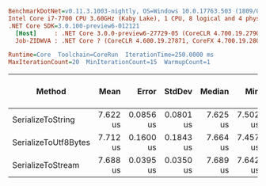 ``` ini

BenchmarkDotNet=v0.11.3.1003-nightly, OS=Windows 10.0.17763.503 (1809/October2018Update/Redstone5)
Intel Core i7-7700 CPU 3.60GHz (Kaby Lake), 1 CPU, 8 logical and 4 physical cores
.NET Core SDK=3.0.100-preview6-012121
  [Host]     : .NET Core 3.0.0-preview6-27729-05 (CoreCLR 4.700.19.27901, CoreFX 4.700.19.27903), 64bit RyuJIT
  Job-ZIDWVA : .NET Core ? (CoreCLR 4.600.19.27871, CoreFX 4.700.19.28001), 64bit RyuJIT

Runtime=Core  Toolchain=CoreRun  IterationTime=250.0000 ms  
MaxIterationCount=20  MinIterationCount=15  WarmupCount=1  

```
|               Method |     Mean |     Error |    StdDev |   Median |      Min |      Max | Gen 0/1k Op | Gen 1/1k Op | Gen 2/1k Op | Allocated Memory/Op |
|--------------------- |---------:|----------:|----------:|---------:|---------:|---------:|------------:|------------:|------------:|--------------------:|
|    SerializeToString | 7.622 us | 0.0856 us | 0.0801 us | 7.625 us | 7.502 us | 7.810 us |      0.1236 |           - |           - |               608 B |
| SerializeToUtf8Bytes | 7.712 us | 0.1600 us | 0.1843 us | 7.664 us | 7.457 us | 8.120 us |      0.0903 |           - |           - |               400 B |
|    SerializeToStream | 7.688 us | 0.0395 us | 0.0350 us | 7.689 us | 7.642 us | 7.755 us |      0.0615 |           - |           - |               360 B |
